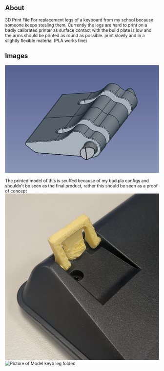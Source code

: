 ## About
3D Print File For replacement legs of a keyboard from my school because someone keeps stealing them.
Currently the legs are hard to print on a badly calibrated printer as surface contact with the build plate is low and the arms should be printed as round as possible.
print slowly and in a slightly flexible material (PLA works fine)

## Images

![Picture of Model in Cad Software](https://github.com/CaliOn2/3d_Keyboard_Leg/blob/main/3d_model.png)

The printed model of this is scuffed because of my bad pla configs and shouldn't be seen as the final product, rather this should be seen as a proof of concept
![Picture of Model keyb leg extended](https://github.com/CaliOn2/3d_Keyboard_Leg/blob/main/keyblegup.png)
![Picture of Model keyb leg folded](https://github.com/CaliOn2/3d_Keyboard_Leg/blob/main/keyblegfolded.png)

